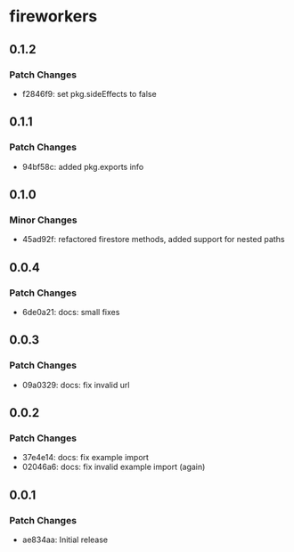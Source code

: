 # fireworkers

## 0.1.2

### Patch Changes

- f2846f9: set pkg.sideEffects to false

## 0.1.1

### Patch Changes

- 94bf58c: added pkg.exports info

## 0.1.0

### Minor Changes

- 45ad92f: refactored firestore methods, added support for nested paths

## 0.0.4

### Patch Changes

- 6de0a21: docs: small fixes

## 0.0.3

### Patch Changes

- 09a0329: docs: fix invalid url

## 0.0.2

### Patch Changes

- 37e4e14: docs: fix example import
- 02046a6: docs: fix invalid example import (again)

## 0.0.1

### Patch Changes

- ae834aa: Initial release
